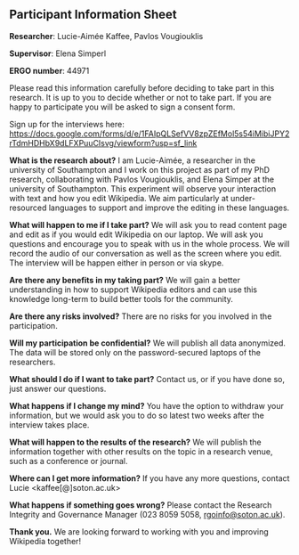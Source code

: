 ## Participant Information Sheet
**Researcher**: Lucie-Aimée Kaffee, Pavlos Vougiouklis

**Supervisor**: Elena Simperl

**ERGO number**: 44971						

Please read this information carefully before deciding to take part in this research.  It is up to you to decide whether or not to take part. If you are happy to participate you will be asked to sign a consent form.

Sign up for the interviews here: https://docs.google.com/forms/d/e/1FAIpQLSefVV8zpZEfMol5s54iMibiJPY2rTdmHDHbX9dLFXPuuCIsvg/viewform?usp=sf_link

**What is the research about?**
I am Lucie-Aimée, a researcher in the university of Southampton and I work on this project as part of my PhD research, collaborating with Pavlos Vougiouklis, and Elena Simper at the university of Southampton. This experiment will observe your interaction with text and how you edit Wikipedia. We aim particularly at under-resourced languages to support and improve the editing in these languages. 

**What will happen to me if I take part?**
We will ask you to read content page and edit as if you would edit Wikipedia on our laptop. We will ask you questions and encourage you to speak with us in the whole process. We will record the audio of our conversation as well as the screen where you edit. The interview will be happen either in person or via skype. 

**Are there any benefits in my taking part?**
We will gain a better understanding in how to support Wikipedia editors and can use this knowledge long-term to build better tools for the community.

**Are there any risks involved?**
There are no risks for you involved in the participation.

**Will my participation be confidential?**
We will publish all data anonymized. The data will be stored only on the password-secured laptops of the researchers.

**What should I do if I want to take part?**
Contact us, or if you have done so, just answer our questions.

**What happens if I change my mind?**
You have the option to withdraw your information, but we would ask you to do so latest two weeks after the interview takes place.

**What will happen to the results of the research?**
We will publish the information together with other results on the topic in a research venue, such as a conference or journal.

**Where can I get more information?**
If you have any more questions, contact Lucie <kaffee[@]soton.ac.uk>

**What happens if something goes wrong?**
Please contact the Research Integrity and Governance Manager (023 8059 5058, rgoinfo@soton.ac.uk).

**Thank you.**
We are looking forward to working with you and improving Wikipedia together!
